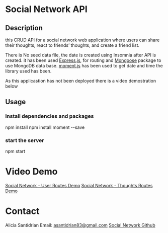 # Social Network API

## Description

this CRUD API for a social network web application where users can share their thoughts, react to friends’ thoughts, and create a friend list.

There is No seed data file, the date is created using Insomnia after API is created.
it has been used [Express.js](https://www.npmjs.com/package/express), for routing and [Mongoose](https://www.npmjs.com/package/mongoose) package to use MongoDB data base.
[moment.js](https://momentjs.com/) has been used to get date and time the library used has been.

As this applicastion has not been deployed there is a video demostration below

## Usage
### Install dependencies and packages

npm install
npm install moment --save

### start the server

npm start

# Video Demo

[Social Network - User Routes Demo](https://drive.google.com/file/d/1mfR0WAacdNtt-oAv58kyzUQ7Vj0UngNE/view)
[Social Network - Thoughts Routes Demo](https://drive.google.com/file/d/18a2PSkRVZJ_XFK3suFr6s5cN2I86z6nT/view)

# Contact
Alicia Santidrian Email: asantidrian83@gmail.com
[Social Network Github](https://github.com/asantidrian/AS_Social_Network_API)
